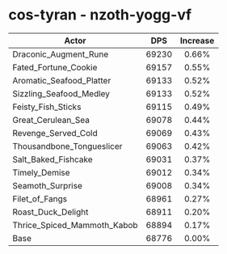 # cos-tyran - nzoth-yogg-vf
| Actor | DPS | Increase |
|---|:---:|:---:|
|Draconic_Augment_Rune|69230|0.66%|
|Fated_Fortune_Cookie|69157|0.55%|
|Aromatic_Seafood_Platter|69133|0.52%|
|Sizzling_Seafood_Medley|69133|0.52%|
|Feisty_Fish_Sticks|69115|0.49%|
|Great_Cerulean_Sea|69078|0.44%|
|Revenge_Served_Cold|69069|0.43%|
|Thousandbone_Tongueslicer|69063|0.42%|
|Salt_Baked_Fishcake|69031|0.37%|
|Timely_Demise|69012|0.34%|
|Seamoth_Surprise|69008|0.34%|
|Filet_of_Fangs|68961|0.27%|
|Roast_Duck_Delight|68911|0.20%|
|Thrice_Spiced_Mammoth_Kabob|68894|0.17%|
|Base|68776|0.00%|
